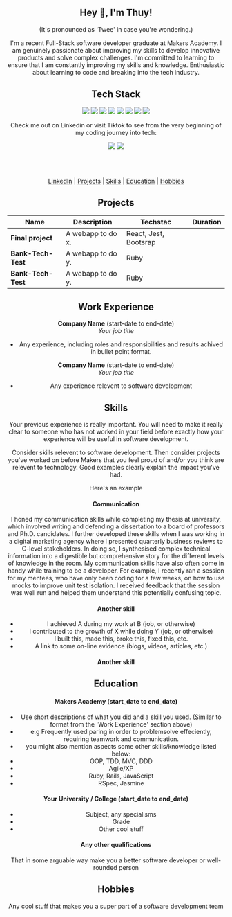 <h2 align="center"> Hey 👋, I'm Thuy!</h2>
<p align="center">
(It's pronounced as 'Twee' in case you're wondering.)
</p>

<p align="center">
I'm a recent Full-Stack software developer graduate at Makers Academy. I am genuinely passionate about improving my skills to develop innovative products and solve complex challenges. I'm committed to learning to ensure that I am constantly improving my skills and knowledge. Enthusiastic about learning to code and breaking into the tech industry.
</p>

<h2 align="center">Tech Stack</h2> 
<p align="center">
<img src="https://img.shields.io/badge/-JavaScript-black?style=flat-square&logo=javascript"/>
<img src="https://img.shields.io/badge/-Nodejs-black?style=flat-square&logo=Node.js"/>
<img src="https://img.shields.io/badge/-GitHub-black?style=flat-square&logo=github"/>
<img src="https://img.shields.io/badge/-Git-black?style=flat-square&logo=git"/>
<img src="https://img.shields.io/badge/-HTML5-E34F26?style=flat-square&logo=html5&logoColor=white"/>
<img src="https://img.shields.io/badge/-CSS3-1572B6?style=flat-square&logo=css3"/>
<img src="https://img.shields.io/badge/-React-black?style=flat-square&logo=react"/>
<img src="https://img.shields.io/badge/-Ruby-%23CC342D?style=flat-square&logo=ruby"/>
</p>

<p align="center">Check me out on Linkedin or visit Tiktok to see from the very beginning of my coding journey into tech:</p>
<p align="center">
  <a href="https://www.linkedin.com/in/thuy-l-2a3a13165/"><img src="https://img.shields.io/badge/LinkedIn-0077B5?style=for-the-badge&logo=linkedin&logoColor=white"></a>   
  <a href="https://www.tiktok.com/@theceewords"><img src="https://img.shields.io/badge/TikTok-%23000000.svg?style=for-the-badge&logo=TikTok&logoColor=white"></a> 
</p>
<div align="center">

<br><br>




[LinkedIn](https://www.linkedin.com/in/thuy-l-2a3a13165/) | [Projects](CV#Projects) | [Skills](CV#Skills) | [Education](CV#Education) | [Hobbies](CV#Hobbies) 

## Projects

| Name                         | Description       | Techstac              | Duration            |
| ---------------------------- | ----------------- | ----------------------| ----------------------|
| **Final project**            | A webapp to do x. | React, Jest, Bootsrap |                        |
| **Bank-Tech-Test**           | A webapp to do y. | Ruby                  |                      |
| **Bank-Tech-Test**           | A webapp to do y. | Ruby                  |                      |

## Work Experience

**Company Name** (start-date to end-date)  
_Your job title_

- Any experience, including roles and responsibilities and results achived in bullet point format.

**Company Name** (start-date to end-date)  
_Your job title_

- Any experience relevent to software development

## Skills

Your previous experience is really important. You will need to make it really clear to someone who has not worked in your field before exactly how your experience will be useful in software development.

Consider skills relevent to software development. Then consider projects you've worked on before Makers that you feel proud of and/or you think are relevent to technology. Good examples clearly explain the impact you've had. 


Here's an example

#### Communication
I honed my communication skills while completing my thesis at university, which involved writing and defending a dissertation to a board of professors and Ph.D. candidates. I further developed these skills when I was working in a digital marketing agency where I presented quarterly business reviews to C-level stakeholders. In doing so, I synthesised complex technical information into a digestible but comprehensive story for the different levels of knowledge in the room. My communication skills have also often come in handy while training to be a developer. For example, I recently ran a session for my mentees, who have only been coding for a few weeks, on how to use mocks to improve unit test isolation. I received feedback that the session was well run and helped them understand this potentially confusing topic.

#### Another skill

- I achieved A during my work at B (job, or otherwise)
- I contributed to the growth of X while doing Y (job, or otherwise)
- I built this, made this, broke this, fixed this, etc.
- A link to some on-line evidence (blogs, videos, articles, etc.)

#### Another skill


## Education

#### Makers Academy (start_date to end_date)
- Use short descriptions of what you did and a skill you used. (Similar to format from the 'Work Experience' section above)
- e.g Frequently used paring in order to problemsolve effeciently, requiring teamwork and communication.
- you might also mention aspects some other skills/knowledge listed below: 
- OOP, TDD, MVC, DDD
- Agile/XP
- Ruby, Rails, JavaScript
- RSpec, Jasmine

#### Your University / College (start_date to end_date)

- Subject, any specialisms
- Grade
- Other cool stuff

#### Any other qualifications

That in some arguable way make you a better software developer or well-rounded person

## Hobbies

Any cool stuff that makes you a super part of a software development team
